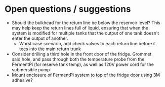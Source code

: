 # Open questions / suggestions

* Should the bulkhead for the return line be below the reservoir level?  This may help keep the return lines full of liquid, ensuring that when the system is modified for multiple tanks that the output of one tank doesn't enter the output of another.
  * Worst case scenario, add check valves to each return line before it tees into the main return trunk
* Consider drilling a third hole in the front door of the fridge.  Grommet said hole, and pass through both the temperature probe from the FermentPi (for reserve tank temp), as well as 120V power cord for the submersible pump.
* Mount enclosure of FermentPi system to top of the fridge door using 3M adhesive?
